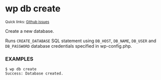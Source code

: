 # wp db create

<small>Quick links: <a href="https://github.com/issues?q=is%3Aopen+label%3Acommand%3Adb-create+sort%3Aupdated-desc+org%3Awp-cli">Github issues</a></small>

Create a new database.

Runs `CREATE_DATABASE` SQL statement using `DB_HOST`, `DB_NAME`,
`DB_USER` and `DB_PASSWORD` database credentials specified in
wp-config.php.

### EXAMPLES

    $ wp db create
    Success: Database created.


